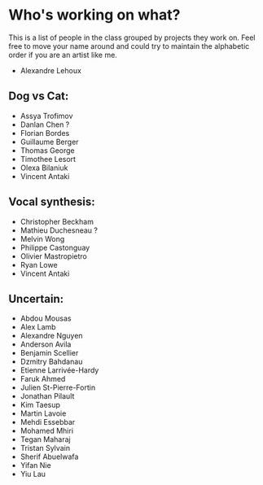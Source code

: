 # Who's working on what?
This is a list of people in the class grouped by projects they work on.
Feel free to move your name around and could try to maintain the
alphabetic order if you are an artist like me.

- Alexandre Lehoux
## Dog vs Cat:
- Assya Trofimov
- Danlan Chen ?
- Florian Bordes
- Guillaume Berger
- Thomas George
- Timothee Lesort
- Olexa Bilaniuk
- Vincent Antaki

## Vocal synthesis:
- Christopher Beckham
- Mathieu Duchesneau ?
- Melvin Wong
- Philippe Castonguay
- Olivier Mastropietro
- Ryan Lowe
- Vincent Antaki

## Uncertain:
- Abdou Mousas
- Alex Lamb
- Alexandre Nguyen
- Anderson Avila
- Benjamin Scellier
- Dzmitry Bahdanau
- Etienne Larrivée-Hardy
- Faruk Ahmed
- Julien St-Pierre-Fortin
- Jonathan Pilault
- Kim Taesup
- Martin Lavoie
- Mehdi Essebbar
- Mohamed Mhiri
- Tegan Maharaj
- Tristan Sylvain
- Sherif Abuelwafa
- Yifan Nie
- Yiu Lau
